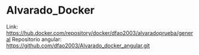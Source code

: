 # Alvarado_Docker

Link: https://hub.docker.com/repository/docker/dfao2003/alvaradoprueba/general
Repositorio angular: https://github.com/dfao2003/Alvarado_docker_angular.git
